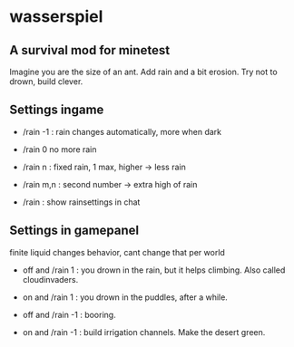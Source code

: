 wasserspiel
===========

A survival mod for minetest
---------------------------
Imagine you are the size of an ant.
Add rain and a bit erosion.
Try not to drown, build clever.

Settings ingame
--------------

* /rain -1 : rain changes automatically, more when dark

* /rain 0 no more rain

* /rain n : fixed rain, 1 max, higher -> less rain

* /rain m,n : second number -> extra high of rain

* /rain : show rainsettings in chat

Settings in gamepanel
---------------------
finite liquid changes behavior, cant change that per world

* off and /rain 1 : you drown in the rain, but it helps climbing.
Also called cloudinvaders.

* on and /rain 1 : you drown in the puddles, after a while. 

* off and /rain -1 : booring.

* on and /rain -1 : build irrigation channels. Make the desert green.

